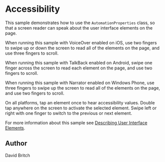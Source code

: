 Accessibility
=============

This sample demonstrates how to use the `AutomationProperties` class, so that a screen reader can speak about the user interface elements on the page.

When running this sample with VoiceOver enabled on iOS, use two fingers to swipe up or down the screen to read all of the elements on the page, and use three fingers to scroll.

When running this sample with TalkBack enabled on Android, swipe one finger across the screen to read each element on the page, and use two fingers to scroll.

When running this sample with Narrator enabled on Windows Phone, use three fingers to swipe up the screen to read all of the elements on the page, and use two fingers to scroll.

On all platforms, tap an element once to hear accessibility values. Double tap anywhere on the screen to activate the selected element. Swipe left or right with one finger to switch to the previous or next element.

For more information about this sample see [Describing User Interface Elements](https://developer.xamarin.com/guides/xamarin-forms/advanced/accessibility/describing-ui-elements/).

Author
------

David Britch
